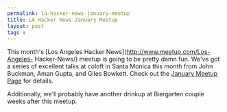 ```yaml
---
permalink: la-hacker-news-january-meetup
title: LA Hacker News January Meetup
layout: post
tags : 
---
```


This month's [Los Angeles Hacker News](http://www.meetup.com/Los-Angeles-
Hacker-News/) meetup is going to be pretty damn fun. We've
got a series of excellent talks at coloft in Santa Monica this month from John
Buckman, Aman Gupta, and Giles Bowkett. Check out the [January Meetup
Page](http://www.meetup.com/Los-Angeles-Hacker-News/calendar/15839764/) for
details.

Additionally, we'll probably have another drinkup at Biergarten couple weeks
after this meetup.

